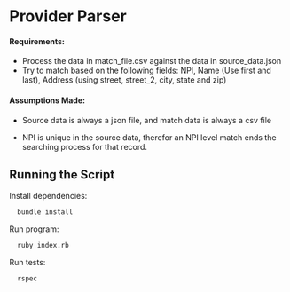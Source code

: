 # Provider Parser

#### Requirements:

- Process the data in match_file.csv against the data in source_data.json
- Try to match based on the following fields: NPI, Name (Use first and last), Address (using street, street_2, city, state and zip)

#### Assumptions Made: 

- Source data is always a json file, and match data is always a csv file

- NPI is unique in the source data, therefor an NPI level match ends the searching process for that record.

## Running the Script

Install dependencies: 

```bash
  bundle install
```

Run program:

```bash
  ruby index.rb
```

Run tests:

```bash
  rspec
```